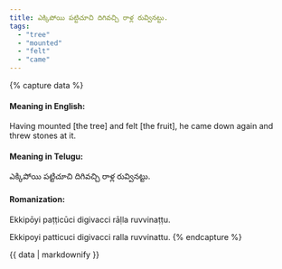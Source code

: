 ```yaml
---
title: ఎక్కిపోయి పట్టిచూచి దిగివచ్చి రాళ్ల రువ్వినట్టు.
tags:
  - "tree"
  - "mounted"
  - "felt"
  - "came"
---
```


{% capture data %}
#### Meaning in English:
Having mounted [the tree] and felt [the fruit], he came down again and threw stones at it.

#### Meaning in Telugu:
ఎక్కిపోయి పట్టిచూచి దిగివచ్చి రాళ్ల రువ్వినట్టు.

#### Romanization:
Ekkipōyi paṭṭicūci digivacci rāḷla ruvvinaṭṭu.

Ekkipoyi patticuci digivacci ralla ruvvinattu.
{% endcapture %}

{{ data | markdownify }}

